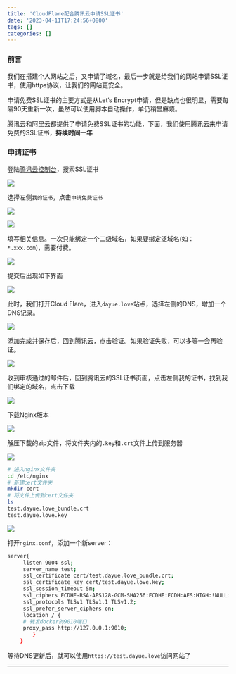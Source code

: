 ```yaml
---
title: 'CloudFlare配合腾讯云申请SSL证书'
date: '2023-04-11T17:24:56+0800'
tags: []
categories: []
---
```


### 前言

我们在搭建个人网站之后，又申请了域名，最后一步就是给我们的网站申请SSL证书，使用https协议，让我们的网站更安全。

申请免费SSL证书的主要方式是从Let‘s Encrypt申请，但是缺点也很明显，需要每隔90天重新一次，虽然可以使用脚本自动操作，单仍稍显麻烦。

腾讯云和阿里云都提供了申请免费SSL证书的功能，下面，我们使用腾讯云来申请免费的SSL证书，**持续时间一年**

### 申请证书

登陆[腾讯云控制台](https://console.cloud.tencent.com/)，搜索SSL证书

![](/pictures/ssl/ssl01.png)

选择左侧`我的证书`，点击`申请免费证书`

![](/pictures/ssl/ssl02.png)

![](/pictures/ssl/ssl03.png)

填写相关信息。一次只能绑定一个二级域名，如果要绑定泛域名(如：`*.xxx.com`)，需要付费。

![](/pictures/ssl/ssl04.png)

提交后出现如下界面

![](/pictures/ssl/ssl05.png)

此时，我们打开Cloud Flare，进入`dayue.love`站点，选择左侧的DNS，增加一个DNS记录。

![](/pictures/ssl/ssl06.png)

添加完成并保存后，回到腾讯云，点击验证。如果验证失败，可以多等一会再验证。

![](/pictures/ssl/ssl07.png)

收到审核通过的邮件后，回到腾讯云的SSL证书页面，点击左侧我的证书，找到我们绑定的域名，点击下载

![](/pictures/ssl/ssl08.png)

下载Nginx版本

![](/pictures/ssl/ssl09.png)

解压下载的zip文件，将文件夹内的`.key`和`.crt`文件上传到服务器

![](/pictures/ssl/ssl10.png)

```bash
# 进入nginx文件夹
cd /etc/nginx
# 新建cert文件夹
mkdir cert
# 将文件上传到cert文件夹
ls
test.dayue.love_bundle.crt
test.dayue.love.key
```

![](/pictures/ssl/ssl11.png)

打开`nginx.conf`，添加一个新server：

```bash
server{
     listen 9004 ssl;
     server_name test;
     ssl_certificate cert/test.dayue.love_bundle.crt;
     ssl_certificate_key cert/test.dayue.love.key;
     ssl_session_timeout 5m;
     ssl_ciphers ECDHE-RSA-AES128-GCM-SHA256:ECDHE:ECDH:AES:HIGH:!NULL:!aNULL:!MD5:!ADH:!RC4;
     ssl_protocols TLSv1 TLSv1.1 TLSv1.2;
     ssl_prefer_server_ciphers on;
     location / {
     # 转发docker的9010端口
     proxy_pass http://127.0.0.1:9010;
     	}
	}
```

等待DNS更新后，就可以使用`https://test.dayue.love`访问网站了

---

